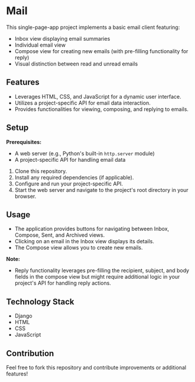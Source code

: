 # Mail 

This single-page-app project implements a basic email client featuring:

* Inbox view displaying email summaries
* Individual email view
* Compose view for creating new emails (with pre-filling functionality for reply)
* Visual distinction between read and unread emails

## Features

* Leverages HTML, CSS, and JavaScript for a dynamic user interface.
* Utilizes a project-specific API for email data interaction.
* Provides functionalities for viewing, composing, and replying to emails.

## Setup

**Prerequisites:**

* A web server (e.g., Python's built-in `http.server` module)
* A project-specific API for handling email data

1. Clone this repository.
2. Install any required dependencies (if applicable).
3. Configure and run your project-specific API.
4. Start the web server and navigate to the project's root directory in your browser.

## Usage

* The application provides buttons for navigating between Inbox, Compose, Sent, and Archived views.
* Clicking on an email in the Inbox view displays its details.
* The Compose view allows you to create new emails.

**Note:**

* Reply functionality leverages pre-filling the recipient, subject, and body fields in the compose view but might require additional logic in your project's API for handling reply actions.


## Technology Stack

* Django
* HTML
* CSS
* JavaScript

## Contribution

Feel free to fork this repository and contribute improvements or additional features!
